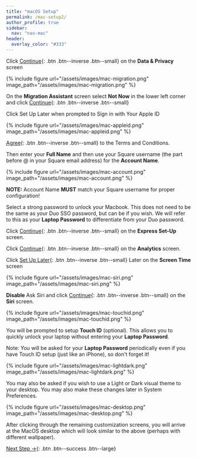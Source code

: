 ```yaml
---
title: "macOS Setup"
permalink: /mac-setup2/
author_profile: true
sidebar:
  nav: "nav-mac"
header:
  overlay_color: "#333"
---
```


Click [Continue](){: .btn .btn--inverse .btn--small} on the __Data &amp; Privacy__ screen

{% include figure url="/assets/images/mac-migration.png" image_path="/assets/images/mac-migration.png"  %}

On the __Migration Assistant__ screen select __Not Now__ in the lower left corner and click [Continue](){: .btn .btn--inverse .btn--small} 

Click Set Up Later when prompted to Sign in with Your Apple ID

{% include figure url="/assets/images/mac-appleid.png" image_path="/assets/images/mac-appleid.png"  %}

[Agree](){: .btn .btn--inverse .btn--small} to the Terms and Conditions.

Then enter your __Full Name__ and then use your Square username (the part before @ in your Square email address) for the __Account Name__.

{% include figure url="/assets/images/mac-account.png" image_path="/assets/images/mac-account.png"  %}

__NOTE:__ Account Name __MUST__ match your Square username for proper configuration!

Select a strong password to unlock your Macbook. This does not need to be the same as your Duo SSO password, but can be if you wish. We will refer to this as your __Laptop Password__ to differentiate from your Duo password.

Click [Continue](){: .btn .btn--inverse .btn--small} on the __Express Set-Up__ screen.

Click [Continue](){: .btn .btn--inverse .btn--small} on the __Analytics__ screen.

Click [Set Up Later](){: .btn .btn--inverse .btn--small} Later on the __Screen Time__ screen

{% include figure url="/assets/images/mac-siri.png" image_path="/assets/images/mac-siri.png"  %}

__Disable__ Ask Siri and click [Continue](){: .btn .btn--inverse .btn--small} on the __Siri__ screen.

{% include figure url="/assets/images/mac-touchid.png" image_path="/assets/images/mac-touchid.png"  %}

You will be prompted to setup __Touch ID__ (optional). This allows you to quickly unlock your laptop without entering your __Laptop Password__. 

Note: You will be asked for your __Laptop Password__ periodically even if you have Touch ID setup (just like an iPhone), so don't forget it!

{% include figure url="/assets/images/mac-lightdark.png" image_path="/assets/images/mac-lightdark.png"  %}

You may also be asked if you wish to use a Light or Dark visual theme to your desktop. You may also make these changes later in System Preferences.

{% include figure url="/assets/images/mac-desktop.png" image_path="/assets/images/mac-desktop.png"  %}

After clicking through the remaining customization screens, you will arrive at the MacOS desktop which will look similar to the above (perhaps with different wallpaper).

[Next Step &rarr;](/mac-mdm){: .btn .btn--success .btn--large}

